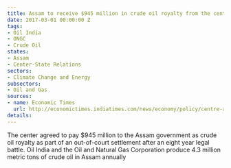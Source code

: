 ```yaml
---
title: Assam to receive $945 million in crude oil royalty from the center
date: 2017-03-01 00:00:00 Z
tags:
- Oil India
- ONGC
- Crude Oil
states:
- Assam
- Center-State Relations
sectors:
- Climate Change and Energy
subsectors:
- Oil and Gas
sources:
- name: Economic Times
  url: http://economictimes.indiatimes.com/news/economy/policy/centre-agrees-to-pay-rs-6320-cr-as-oil-royalty-to-assam/articleshow/57272598.cms
details: 
---
```


The center agreed to pay $945 million to the Assam government as crude oil royalty as part of an out-of-court settlement after an eight year legal battle. Oil India and the Oil and Natural Gas Corporation produce 4.3 million metric tons of crude oil in Assam annually
